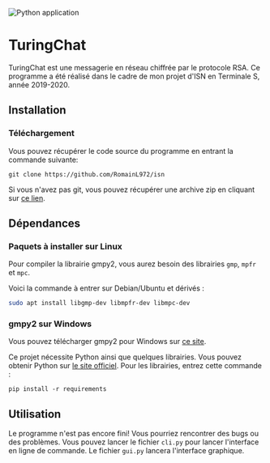 ![Python application](https://github.com/RomainL972/isn/workflows/Python%20application/badge.svg)
# TuringChat

TuringChat est une messagerie en réseau chiffrée par le protocole RSA. Ce programme a été réalisé dans le cadre de mon projet d'ISN
en Terminale S, année 2019-2020.

## Installation

### Téléchargement

Vous pouvez récupérer le code source du programme en entrant la commande suivante:
```
git clone https://github.com/RomainL972/isn
```
Si vous n'avez pas git, vous pouvez récupérer une archive zip en cliquant sur [ce lien](//github.com/RomainL972/isn/archive/master.zip).

## Dépendances
### Paquets à installer sur Linux
Pour compiler la librairie gmpy2, vous aurez besoin des librairies `gmp`, `mpfr` et `mpc`.

Voici la commande à entrer sur Debian/Ubuntu et dérivés :
```bash
sudo apt install libgmp-dev libmpfr-dev libmpc-dev
```
### gmpy2 sur Windows
Vous pouvez télécharger gmpy2 pour Windows sur [ce site](//www.lfd.uci.edu/~gohlke/pythonlibs/#gmpy).

Ce projet nécessite Python ainsi que quelques librairies. Vous pouvez
obtenir Python sur [le site officiel](https://www.python.org/downloads/). Pour les librairies, entrez cette commande :
```
pip install -r requirements
```

## Utilisation
Le programme n'est pas encore fini! Vous pourriez rencontrer des bugs ou des problèmes. Vous pouvez lancer le fichier
`cli.py` pour lancer l'interface en ligne de commande. Le fichier `gui.py` lancera l'interface graphique.
